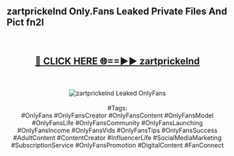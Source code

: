 <h2>zartprickelnd Only.Fans Leaked Private Files And Pict fn2l</h2>
<br>
<div align="center">
<h2><a href="https://mediafiles.top/zartprickelnd" rel="nofollow">🔴 CLICK HERE 🌐==►► zartprickelnd</a></h2>
<br>
<br>
<a href="https://mediafiles.top/zartprickelnd" rel="nofollow" data-target="animated-image.originalLink"><img src="https://i.ibb.co.com/WyWwxjT/player-gif2.gif" alt="zartprickelnd Leaked OnlyFans" style="max-width: 100%; display: inline-block;" data-target="animated-image.originalImage"></a>
<br><br>
#Tags:
<br>
#OnlyFans #OnlyFansCreator #OnlyFansContent #OnlyFansModel #OnlyFansLife #OnlyFansCommunity #OnlyFansLaunching #OnlyFansIncome #OnlyFansVids #OnlyFansTips #OnlyFansSuccess #AdultContent #ContentCreator #InfluencerLife #SocialMediaMarketing #SubscriptionService #OnlyFansPromotion #DigitalContent #FanConnect
</div>
<br>